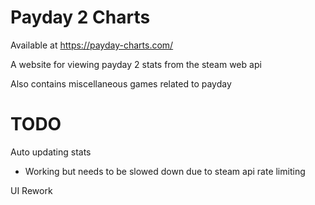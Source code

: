 # Payday 2 Charts

Available at https://payday-charts.com/

A website for viewing payday 2 stats from the steam web api

Also contains miscellaneous games related to payday

# TODO

Auto updating stats
  - Working but needs to be slowed down due to steam api rate limiting

UI Rework